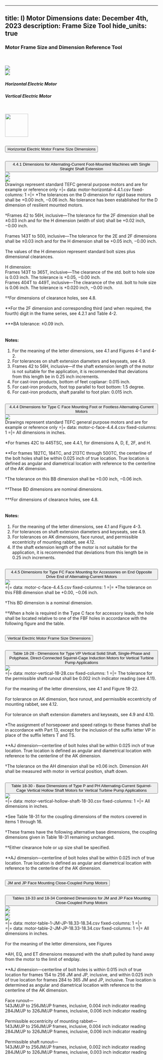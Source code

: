 -----
title: I) Motor Dimensions
date: December 4th, 2023
description: Frame Size Tool
hide_units: true
-----

<h3>Motor Frame Size and Dimension Reference Tool</h3>

<div id="nema-section">
<div class="row" style="margin-top:50px">
    <div class="col-6 d-flex justify-content-center"><img src="./images/HorizontalMotor.png" style="max-width:75%;height:auto"></div>
    <div class="col-6 d-flex justify-content-center"><img src="./images/VerticalMotor.png" style="max-width:75%;height:auto"></div>
</div>
<div class="row">
    <div class="col-6 d-flex justify-content-center"><h5>Horizontal Electric Motor</h5></div>
    <div class="col-6 d-flex justify-content-center"><h5>Vertical Electric Motor</h5></div>
</div>
<div class="row" style="margin-top:50px">
    <div class="col-12"><img src="./images/NEMALogo-s.jpg" style="height:76px"></div>
</div>

<div class="accordion" id="accordionPanelsStayOpenExample" style="--bs-accordion-btn-bg:#008080;--bs-accordion-btn-color:white;">
    <div class="accordion-item mt-2" >
        <h2 class="accordion-header" id="headingOne" style="margin-bottom:0">
        <button class="accordion-button collapsed" type="button" data-bs-toggle="collapse"
            data-bs-target="#panelsStayOpen-collapseOne" aria-expanded="false">
            Horizontal Electric Motor Frame Size Dimensions
        </button>
        </h2>
        <div id="panelsStayOpen-collapseOne" class="accordion-collapse collapse" aria-labelledby="headingOne">
            <div class="accordion-body">
                <div class="accordion" id="accordionPanelsStayOpenExample-1" style="--bs-accordion-btn-bg:#AAEFD3">
                    <div class="accordion-item mt-2">
                        <h2 class="accordion-header" id="headingOne-1" style="margin-bottom:0">
                        <button class="accordion-button collapsed" type="button" data-bs-toggle="collapse"
                            data-bs-target="#panelsStayOpen-collapseOne-1" aria-expanded="false">
                            4.4.1 Dimensions for Alternating-Current Foot-Mounted Machines with Single Straight Shaft Extension
                        </button>
                        </h2>
                        <div id="panelsStayOpen-collapseOne-1" class="accordion-collapse collapse" aria-labelledby="headingOne-1">
                            <div class="accordion-body">
                                <div class="row">
                                    <div class="col-6"><img src="./images/motor-4.4.1-1.png "></div>
                                    <div class="col-6"><img src="./images/motor-4.4.1-2.png "></div>
                                </div>
                                <div style="padding:0">
                                    Drawings represent standard TEFC general purpose motors and are for example or reference only
                                    =|=
                                    data: motor-horizontal-4.4.1.csv
                                    fixed-columns: 1
                                    =|=
                                    *The tolerances on the D dimension for rigid base motors shall be +0.00 inch, −0.06 inch. No tolerance has been established for the D dimension of resilient mounted motors.<br>
                                    <br>
                                    †Frames 42 to 56H, inclusive—The tolerance for the 2F dimension shall be ±0.03 inch and for the H dimension (width of slot) shall be +0.02 inch, −0.00 inch.<br>
                                    <br>
                                    Frames 143T to 500, inclusive—The tolerance for the 2E and 2F dimensions shall be ±0.03 inch and for the H dimension shall be +0.05 inch, −0.00 inch.<br>
                                    <br>
                                    The values of the H dimension represent standard bolt sizes plus dimensional clearances.<br>
                                    <br>
                                    H dimension: <br>Frames 143T to 365T, inclusive—The clearance of the std. bolt to hole size is 0.03 inch. The tolerance is +0.05, −0.00 inch. <br>Frames 404T to 449T, inclusive—The clearance of the std. bolt to hole size is 0.06 inch. The tolerance is +0.020 inch, −0.00 inch.<br>
                                    <br>
                                    ††For dimensions of clearance holes, see 4.8.<br>
                                    <br>
                                    **For the 2F dimension and corresponding third (and when required, the fourth) digit in the frame series, see 4.2.1 and Table 4-2.<br>
                                    <br>
                                    ***BA tolerance: ±0.09 inch.<br>
                                    <br>
                                    <h4>Notes:</h4>
                                    <ol type="1">
                                        <li>For the meaning of the letter dimensions, see 4.1 and Figures 4-1 and 4-2.</li>
                                        <li>For tolerances on shaft extension diameters and keyseats, see 4.9.</li>
                                        <li>Frames 42 to 56H, inclusive—if the shaft extension length of the motor is not suitable for the application, it is recommended that deviations from this length be in 0.25 inch increments.</li>
                                        <li>For cast-iron products, bottom of feet coplanar: 0.015 inch.</li>
                                        <li>For cast-iron products, foot top parallel to foot bottom: 1.5 degree.</li>
                                        <li>For cast-iron products, shaft parallel to foot plan: 0.015 inch.</li>
                                    </ol>
                                </div>
                            </div>
                        </div>
                    </div>
                    <div class="accordion-item mt-2">
                        <h2 class="accordion-header" id="headingTwo-1" style="margin-bottom:0">
                        <button class="accordion-button collapsed" type="button" data-bs-toggle="collapse"
                            data-bs-target="#panelsStayOpen-collapseTwo-1" aria-expanded="false"
                            aria-controls="panelsStayOpen-collapseTwo-1">
                            4.4.4 Dimensions for Type C Face Mounting Foot or Footless Alternating-Current Motors
                        </button>
                        </h2>
                        <div id="panelsStayOpen-collapseTwo-1" class="accordion-collapse collapse" aria-labelledby="headingTwo-1">
                            <div class="accordion-body">
                                <div class="row"><div class="col-3"></div><div class="col-6"><img src="./images/motor-4.4.4.png "></div></div>
                                <div style="padding:0">
                                    Drawings represent standard TEFC general purpose motors and are for example or reference only
                                    =|=
                                    data: motor-c-face-4.4.4.csv
                                    fixed-columns: 1
                                    =|=
                                    All dimensions in inches.<br>
                                    <br>
                                    *For frames 42C to 445TSC, see 4.4.1, for dimensions A, D, E, 2F, and H.<br>
                                    <br>
                                    **For frames 182TC, 184TC, and 213TC through 500TC, the centerline of the bolt holes shall be within 0.025 inch of true location. True location is defined as angular and diametrical location with reference to the centerline of the AK dimension.<br>
                                    <br>
                                    †The tolerance on this BB dimension shall be +0.00 inch, −0.06 inch.<br>
                                    <br>
                                    ††These BD dimensions are nominal dimensions.<br>
                                    <br>
                                    †††For dimensions of clearance holes, see 4.8.<br>
                                    <br>
                                    <h4>Notes:</h4>
                                    <ol type="1">
                                        <li>For the meaning of the letter dimensions, see 4.1 and Figure 4-3.</li>
                                        <li>For tolerances on shaft extension diameters and keyseats, see 4.9.</li>
                                        <li>For tolerances on AK dimensions, face runout, and permissible eccentricity of mounting rabbet, see 4.12.</li>
                                        <li>If the shaft extension length of the motor is not suitable for the application, it is recommended that deviations from this length be in 0.25 inch increments.</li>
                                    <ol>
                                </div>
                            </div>
                        </div>
                    </div>
                    <div class="accordion-item mt-2">
                        <h2 class="accordion-header" id="headingThree-2" style="margin-bottom:0">
                        <button class="accordion-button collapsed" type="button" data-bs-toggle="collapse"
                            data-bs-target="#panelsStayOpen-collapseThree-2" aria-expanded="false"
                            aria-controls="panelsStayOpen-collapseThree-2">
                            4.4.5 Dimensions for Type FC Face Mounting for Accessories on End Opposite Drive End of Alternating-Current Motors</button>
                        </h2>
                        <div id="panelsStayOpen-collapseThree-2" class="accordion-collapse collapse" aria-labelledby="headingThree-2">
                            <div class="accordion-body">
                                <div class="row"><div class="col-3"></div><div class="col-6"><img src="./images/motor-4.4.5.png "></div></div>
                                <div style="padding:0">
                                    =|=
                                    data: motor-c-face-4.4.5.csv
                                    fixed-columns: 1
                                    =|=
                                    *The tolerance on this FBB dimension shall be +0.00, −0.06 inch.<br>
                                    <br>
                                    †This BD dimension is a nominal dimension.<br>
                                    <br>
                                    ††When a hole is required in the Type C face for accessory leads, the hole shall be located relative to one of the FBF holes in accordance with the following figure and the table.<br>
                                </div>
                            </div>
                        </div>
                    </div>
                </div>
            </div>
        </div> 
    </div> 
    <div class="accordion-item mt-2">
        <h2 class="accordion-header" id="headingOne-2" style="margin-bottom:0">
            <button class="accordion-button collapsed" type="button" data-bs-toggle="collapse"
                data-bs-target="#panelsStayOpen-collapseOne-2" aria-expanded="false">
                Vertical Electric Motor Frame Size Dimensions
            </button>
        </h2>
        <div id="panelsStayOpen-collapseOne-2" class="accordion-collapse collapse" aria-labelledby="headingOne-2">
            <div class="accordion-body">
                <div class="accordion" id="accordionPanelsStayOpenExample-2" style="--bs-accordion-btn-bg:#AAEFD3">
                    <div class="accordion-item mt-2">
                        <h2 class="accordion-header" id="headingFive-2" style="margin-bottom:0">
                        <button class="accordion-button collapsed" type="button" data-bs-toggle="collapse"
                            data-bs-target="#panelsStayOpen-collapseFive-2" aria-expanded="false"
                            aria-controls="panelsStayOpen-collapseFive-2">
                            Table 18-28 - Dimensions for Type VP Vertical Solid Shaft, Single-Phase and Polyphase, Direct-Connected Squirrel-Cage Induction Motors for Vertical Turbine Pump Applications
                        </button>
                        </h2>
                        <div id="panelsStayOpen-collapseFive-2" class="accordion-collapse collapse" aria-labelledby="headingFive-2">
                            <div class="accordion-body">
                                <div class="row"><div class="col-3"></div><div class="col-6"><img src="./images/motor-vert-18-28-18-30.png "></div></div>
                                <div style="padding:0">
                                    =|=
                                    data: motor-vertical-18-28.csv
                                    fixed-columns: 1
                                    =|=
                                    The tolerance for the permissible shaft runout shall be 0.002 inch indicator reading (see 4.11).<br>
                                    <br>
                                    For the meaning of the letter dimensions, see 4.1 and Figure 18-22.<br>
                                    <br>
                                    For tolerance on AK dimension, face runout, and permissible eccentricity of mounting rabbet, see 4.12.<br>
                                    <br>
                                    For tolerance on shaft extension diameters and keyseats, see 4.9 and 4.10.<br>
                                    <br>
                                    *The assignment of horsepower and speed ratings to these frames shall be in accordance with Part 13, except for the inclusion of the suffix letter VP in place of the suffix letters T and TS.<br>
                                    <br>
                                    **AJ dimension—centerline of bolt holes shall be within 0.025 inch of true location. True location is defined as angular and diametrical location with reference to the centerline of the AK dimension.<br>
                                    <br>
                                    †The tolerance on the AH dimension shall be ±0.06 inch. Dimension AH shall be measured with motor in vertical position, shaft down.<br>
                                </div>
                            </div>
                        </div>
                    </div>
                    <div class="accordion-item mt-2">
                        <h2 class="accordion-header" id="headingFour-2" style="margin-bottom:0">
                        <button class="accordion-button collapsed" type="button" data-bs-toggle="collapse"
                            data-bs-target="#panelsStayOpen-collapseFour-2" aria-expanded="false"
                            aria-controls="panelsStayOpen-collapseFour-2">
                            Table 18-30 - Base Dimensions of Type P and PH Alternating-Current Squirrel-Cage Vertical Hollow Shaft Motors for Vertical Turbine Pump Applications</button>
                        </h2>
                        <div id="panelsStayOpen-collapseFour-2" class="accordion-collapse collapse" aria-labelledby="headingFour-2">
                            <div class="accordion-body">
                                <div class="row"><div class="col-3"></div><div class="col-6"><img src="./images/motor-vert-18-28-18-30.png"></div></div>
                                <div style="padding:0">
                                    =|=
                                    data: motor-vertical-hollow-shaft-18-30.csv
                                    fixed-columns: 1
                                    =|=
                                    All dimensions in inches.<br>
                                    <br>
                                    *See Table 18-31 for the coupling dimensions of the motors covered in items 1 through 16.<br>
                                    <br>
                                    †These frames have the following alternative base dimensions, the coupling dimensions given in Table 18-31 remaining unchanged.<br>
                                    <br>
                                    ††Either clearance hole or up size shall be specified.<br>
                                    <br>
                                    **AJ dimension—centerline of bolt holes shall be within 0.025 inch of true location. True location is defined as angular and diametrical location with reference to the centerline of the AK dimension.<br>
                                </div>
                            </div>
                        </div>
                    </div>
                </div>
            </div>
        </div>
    </div>
    <div class="accordion-item mt-2">
        <h2 class="accordion-header" id="headingOne-3" style="margin-bottom:0">
            <button class="accordion-button collapsed" type="button" data-bs-toggle="collapse"
                data-bs-target="#panelsStayOpen-collapseOne-3" aria-expanded="false">
                JM and JP Face Mounting Close-Coupled Pump Motors
            </button>
        </h2>
        <div id="panelsStayOpen-collapseOne-3" class="accordion-collapse collapse" aria-labelledby="headingOne-3">
            <div class="accordion-body">
                <div class="accordion" id="accordionPanelsStayOpenExample-3" style="--bs-accordion-btn-bg:#AAEFD3">
                    <div class="accordion-item mt-2">
                        <h2 class="accordion-header" id="headingTwo-3" style="margin-bottom:0">
                        <button class="accordion-button collapsed" type="button" data-bs-toggle="collapse"
                            data-bs-target="#panelsStayOpen-collapseTwo-3" aria-expanded="false"
                            aria-controls="panelsStayOpen-collapseTwo-3">
                            Tables 18-33 and 18-34 Combined Dimensions for JM and JP Face Mounting Close-Coupled Pump Motors
                        </button>
                        </h2>
                        <div id="panelsStayOpen-collapseTwo-3" class="accordion-collapse collapse" aria-labelledby="headingTwo-3">
                            <div class="accordion-body">
                                <div class="row"><div class="col-3"></div><div class="col-6"><img src="./images/motor-JM-JP-18.33-18.34-1.png "></div></div>
                                <div class="row mt-2"><div class="col-6"><img src="./images/motor-JM-JP-18.33-18.34-2.png "></div><div class="col-6"><img src="./images/motor-JM-JP-18.33-18.34-3.png "></div></div>
                                <div style="padding:0">
                                    =|=
                                    data: motor-table-1-JM-JP-18.33-18.34.csv
                                    fixed-columns: 1
                                    =|=
                                    <br>
                                    =|=
                                    data: motor-table-2-JM-JP-18.33-18.34.csv
                                    fixed-columns: 1
                                    =|=
                                    All dimensions in inches.<br>
                                    <br>
                                    For the meaning of the letter dimensions, see Figures<br>
                                    <br>
                                    *AH, EQ, and ET dimensions measured with the shaft pulled by hand away from the motor to the limit of endplay.<br>
                                    <br>
                                    **AJ dimension—centerline of bolt holes is within 0.015 inch of true location for frames 154 to 256 JM and JP, inclusive, and within 0.025 inch of true location for frames 284 to 365 JM and JP, inclusive. True location is determined as angular and diametrical location with reference to the centerline of the AK dimension.<br>
                                    <br>
                                    Face runout—<br>
                                    143JM/JP to 256JM/JP frames, inclusive, 0.004 inch indicator reading<br>
                                    284JM/JP to 326JM/JP frames, inclusive, 0.006 inch indicator reading<br>
                                    <br>
                                    Permissible eccentricity of mounting rabbet—<br>
                                    143JM/JP to 256JM/JP frames, inclusive, 0.004 inch indicator reading<br>
                                    284JM/JP to 326JM/JP frames, inclusive, 0.006 inch indicator reading<br>
                                    <br>
                                    Permissible shaft runout—<br>
                                    143JM/JP to 256JM/JP frames, inclusive, 0.002 inch indicator reading<br>
                                    284JM/JP to 326JM/JP frames, inclusive, 0.003 inch indicator reading<br>
                                </div>
                            </div>
                        </div>
                    </div>
                </div>
            </div>
        </div>
    </div>
</div>
</div>

<div id="iec-section" style="display:none;">
<div class="row" style="margin-top:50px;">
    <div class="col-12"><img src="./images/IECLogo-s.jpg" style="height:100px"></div>
</div>
<div class="accordion" id="accordionPanelsStayOpenExample-iec" style="--bs-accordion-btn-bg:#0061aa;--bs-accordion-btn-color:white;">
    <div class="accordion-item mt-2">
        <h2 class="accordion-header" id="headingOne-iec" style="margin-bottom:0">
        <button class="accordion-button collapsed" type="button" data-bs-toggle="collapse"
            data-bs-target="#panelsStayOpen-collapseOne-iec" aria-expanded="false">
            Horizontal Electric Motor Frame Size Dimensions
        </button>
        </h2>
        <div id="panelsStayOpen-collapseOne-iec" class="accordion-collapse collapse" aria-labelledby="headingOne-iec">
            <div class="accordion-body">
                <div class="accordion" id="accordionPanelsStayOpenExample-iec-1" style="--bs-accordion-btn-bg:#a5cbeb">
                    <div class="accordion-item mt-2">
                        <h2 class="accordion-header" id="headingOne-iec-1" style="margin-bottom:0">
                        <button class="accordion-button collapsed" type="button" data-bs-toggle="collapse"
                            data-bs-target="#panelsStayOpen-collapseOne-iec-1" aria-expanded="false">
                            TBD
                        </button>
                        </h2>
                        <div id="panelsStayOpen-collapseOne-iec-1" class="accordion-collapse collapse" aria-labelledby="headingOne-1">
                            <div class="accordion-body">
                                <div class="row">
                                    <div class="col-6"><img src="./images/motor-4.4.1-1.png "></div>
                                    <div class="col-6"><img src="./images/motor-4.4.1-2.png "></div>
                                </div>
                                <div style="padding:0">
                                    Put Content here
                                </div>
                            </div>
                        </div>
                    </div>
                    <div class="accordion-item mt-2">
                        <h2 class="accordion-header" id="headingTwo-iec-1" style="margin-bottom:0">
                        <button class="accordion-button collapsed" type="button" data-bs-toggle="collapse"
                            data-bs-target="#panelsStayOpen-collapseTwo-iec-1" aria-expanded="false"
                            aria-controls="panelsStayOpen-collapseTwo-iec-1">
                            TBD
                        </button>
                        </h2>
                        <div id="panelsStayOpen-collapseTwo-iec-1" class="accordion-collapse collapse" aria-labelledby="headingTwo-iec-1">
                            <div class="accordion-body">
                                <div class="row"><div class="col-3"></div><div class="col-6"><img src="./images/motor-4.4.4.png "></div></div>
                                <div style="padding:0">
                                    Put Content Here
                                </div>
                            </div>
                        </div>
                    </div>
                    <div class="accordion-item mt-2">
                        <h2 class="accordion-header" id="headingThree-iec-2" style="margin-bottom:0">
                        <button class="accordion-button collapsed" type="button" data-bs-toggle="collapse"
                            data-bs-target="#panelsStayOpen-collapseThree-iec-2" aria-expanded="false"
                            aria-controls="panelsStayOpen-collapseThree-iec-2">
                            TBD
                        </button>
                        </h2>
                        <div id="panelsStayOpen-collapseThree-iec-2" class="accordion-collapse collapse" aria-labelledby="headingThree-iec-2">
                            <div class="accordion-body">
                                <div class="row"><div class="col-3"></div><div class="col-6"><img src="./images/motor-4.4.5.png "></div></div>
                                <div style="padding:0">
                                    Put Content Here
                                </div>
                            </div>
                        </div>
                    </div>
                </div>
            </div>
        </div> 
    </div> 
    <div class="accordion-item mt-2">
        <h2 class="accordion-header" id="headingOne-iec-2" style="margin-bottom:0">
            <button class="accordion-button collapsed" type="button" data-bs-toggle="collapse"
                data-bs-target="#panelsStayOpen-collapseOne-iec-2" aria-expanded="false">
                Vertical Electric Motor Frame Size Dimensions
            </button>
        </h2>
        <div id="panelsStayOpen-collapseOne-iec-2" class="accordion-collapse collapse" aria-labelledby="headingOne-iec-2">
            <div class="accordion-body">
                <div class="accordion" id="accordionPanelsStayOpenExample-iec-2"  style="--bs-accordion-btn-bg:#a5cbeb">
                    <div class="accordion-item mt-2">
                        <h2 class="accordion-header" id="headingFive-iec-2" style="margin-bottom:0">
                        <button class="accordion-button collapsed" type="button" data-bs-toggle="collapse"
                            data-bs-target="#panelsStayOpen-collapseFive-iec-2" aria-expanded="false"
                            aria-controls="panelsStayOpen-collapseFive-iec-2">
                            TBD
                        </button>
                        </h2>
                        <div id="panelsStayOpen-collapseFive-iec-2" class="accordion-collapse collapse" aria-labelledby="headingFive-iec-2">
                            <div class="accordion-body">
                                <div class="row"><div class="col-3"></div><div class="col-6"><img src="./images/motor-vert-18-28-18-30.png "></div></div>
                                <div style="padding:0">
                                    Put Content Here
                                </div>
                            </div>
                        </div>
                    </div>
                    <div class="accordion-item mt-2">
                        <h2 class="accordion-header" id="headingFour-iec-2" style="margin-bottom:0">
                        <button class="accordion-button collapsed" type="button" data-bs-toggle="collapse"
                            data-bs-target="#panelsStayOpen-collapseFour-iec-2" aria-expanded="false"
                            aria-controls="panelsStayOpen-collapseFour-iec-2">
                            TBD
                        </button>
                        </h2>
                        <div id="panelsStayOpen-collapseFour-iec-2" class="accordion-collapse collapse" aria-labelledby="headingFour-iec-2">
                            <div class="accordion-body">
                                <div class="row"><div class="col-3"></div><div class="col-6"><!--img src="./motor-vert-18-28-18-30.png "--></div></div>
                                <div style="padding:0">
                                    Put Content Here
                                </div>
                            </div>
                        </div>
                    </div>
                </div>
            </div>
        </div>
    </div>
</div>
</div>
